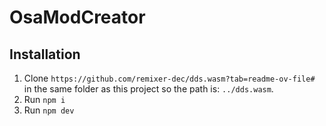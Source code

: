 # OsaModCreator

## Installation

1. Clone `https://github.com/remixer-dec/dds.wasm?tab=readme-ov-file#` in the same folder as this project so the path is: `../dds.wasm`.
2. Run `npm i`
3. Run `npm dev`
